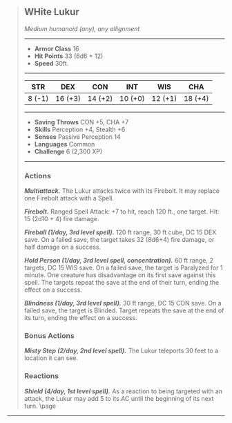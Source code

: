 > ## WHite Lukur
>*Medium humanoid (any), any allignment*
> ___
> - **Armor Class** 16
> - **Hit Points** 33 (6d6 + 12)
> - **Speed** 30ft.
>___
>|STR|DEX|CON|INT|WIS|CHA|
>|:---:|:---:|:---:|:---:|:---:|:---:|
>|8 (-1)|16 (+3)|14 (+2)|10 (+0)|12 (+1)|18 (+4)|
>___
> - **Saving Throws** CON +5, CHA +7
> - **Skills** Perception +4, Stealth +6
> - **Senses** Passive Perception 14
> - **Languages** Common
> - **Challenge** 6 (2,300 XP)
> ___
>
>
> ### Actions
> ***Multiattack.*** The Lukur attacks twice with its Firebolt. It may replace one Firebolt attack with a Spell.
>
> ***Firebolt.*** Ranged Spell Attack: +7 to hit, reach 120 ft., one target. Hit: 15 (2d10 + 4) fire damage.
>
>
> ***Fireball (1/day, 3rd level spell).*** 120 ft range, 30 ft cube, DC 15 DEX save. On a failed save, the target takes 32 (8d6+4) fire damage, or half damage on a success.
>
> ***Hold Person (1/day, 3rd level spell, concentration).*** 60 ft range, 2 targets, DC 15 WIS save. On a failed save, the target is Paralyzed for 1 minute. One creature has disadvantage on its first save against this spell. The targets repeat the save at the end of their turn, ending the effect on a success.
>
> ***Blindness (1/day, 3rd level spell).*** 30 ft range, DC 15 CON save. On a failed save, the target is Blinded. Target repeats the save at the end of its turn, ending the effect on a success.
>
>### Bonus Actions
> ***Misty Step (2/day, 2nd level spell).*** The Lukur teleports 30 feet to a location it can see.
>
>### Reactions
>
> ***Shield (4/day, 1st level spell).*** As a reaction to being targeted with an attack, the Lukur may add 5 to its AC until the beginning of its next turn.
\page
___